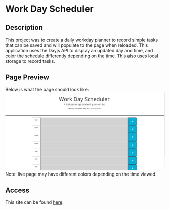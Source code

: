# Work Day Scheduler

## Description
This project was to create a daily workday planner to record simple tasks that can be saved and will populate to the page when reloaded. This application uses the Dayjs API to display an updated day and time, and color the schedule differently depending on the time. This also uses local storage to record tasks.

## Page Preview
Below is what the page should look like:
![workday-scheduler](./assets/images/workday-scheduler-demo.jpg)
Note: live page may have different colors depending on the time viewed.

## Access
This site can be found [here](https://noahcote10.github.io/work-schedule/).
